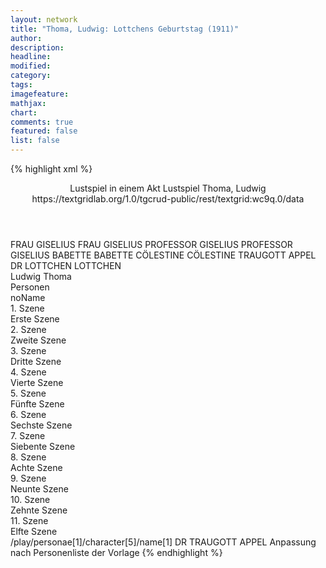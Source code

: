 ```yaml
---
layout: network
title: "Thoma, Ludwig: Lottchens Geburtstag (1911)"
author:
description:
headline:
modified:
category:
tags:
imagefeature:
mathjax:
chart:
comments: true
featured: false
list: false
---
```

{% highlight xml %}
<?xml-model href="https://raw.githubusercontent.com/DLiNa/project/master/rules/lina.rnc"?><?xml-model href="https://raw.githubusercontent.com/DLiNa/project/master/rules/lina.sch"?>
<play xmlns="http://lina.digital">
  <header>
    <title>Lottchens Geburtstag</title>
    <subtitle>Lustspiel in einem Akt</subtitle>
    <genretitle>Lustspiel</genretitle>
    <author>Thoma, Ludwig</author>
    <date when="1911" type="premiere"/>
  	<date when="1925" type="print"/>
  	<source>https://textgridlab.org/1.0/tgcrud-public/rest/textgrid:wc9q.0/data</source>
  </header>
  <personae>
    <character>
      <name>FRAU GISELIUS</name>
      <alias xml:id="frau_giselius">
        <name>FRAU GISELIUS</name>
      </alias>
    </character>
    <character>
      <name>PROFESSOR GISELIUS</name>
      <alias xml:id="professor_giselius">
        <name>PROFESSOR GISELIUS</name>
      </alias>
    </character>
    <character>
      <name>BABETTE</name>
      <alias xml:id="babette">
        <name>BABETTE</name>
      </alias>
    </character>
    <character>
      <name>CÖLESTINE</name>
      <alias xml:id="cölestine">
        <name>CÖLESTINE</name>
      </alias>
    </character>
    <character>
      <name>TRAUGOTT APPEL</name>
      <alias xml:id="dr">
        <name>DR</name>
      </alias>
    </character>
    <character>
      <name>LOTTCHEN</name>
      <alias xml:id="lottchen">
        <name>LOTTCHEN</name>
      </alias>
    </character>
  </personae>
  <text>
    <div>
      <head>Ludwig Thoma</head>
    </div>
    <div>
      <head>Personen</head>
      <div>
        <head>noName</head>
      </div>
    </div>
    <div>
      <head>1. Szene</head>
      <div>
        <head>Erste Szene</head>
        <sp who="#frau_giselius">
          <amount n="13" unit="speech_acts"/>
          <amount n="83" unit="words"/>
          <amount n="12" unit="lines"/>
          <amount n="434" unit="chars"/>
        </sp>
        <sp who="#professor_giselius">
          <amount n="12" unit="speech_acts"/>
          <amount n="172" unit="words"/>
          <amount n="8" unit="lines"/>
          <amount n="1037" unit="chars"/>
        </sp>
      </div>
    </div>
    <div>
      <head>2. Szene</head>
      <div>
        <head>Zweite Szene</head>
        <sp who="#babette">
          <amount n="4" unit="speech_acts"/>
          <amount n="76" unit="words"/>
          <amount n="2" unit="lines"/>
          <amount n="396" unit="chars"/>
        </sp>
        <sp who="#frau_giselius">
          <amount n="3" unit="speech_acts"/>
          <amount n="19" unit="words"/>
          <amount n="3" unit="lines"/>
          <amount n="105" unit="chars"/>
        </sp>
      </div>
    </div>
    <div>
      <head>3. Szene</head>
      <div>
        <head>Dritte Szene</head>
        <sp who="#professor_giselius">
          <amount n="56" unit="speech_acts"/>
          <amount n="855" unit="words"/>
          <amount n="37" unit="lines"/>
          <amount n="5020" unit="chars"/>
        </sp>
        <sp who="#frau_giselius">
          <amount n="55" unit="speech_acts"/>
          <amount n="460" unit="words"/>
          <amount n="51" unit="lines"/>
          <amount n="2316" unit="chars"/>
        </sp>
      </div>
    </div>
    <div>
      <head>4. Szene</head>
      <div>
        <head>Vierte Szene</head>
        <sp who="#cölestine">
          <amount n="51" unit="speech_acts"/>
          <amount n="637" unit="words"/>
          <amount n="43" unit="lines"/>
          <amount n="3389" unit="chars"/>
        </sp>
        <sp who="#frau_giselius">
          <amount n="50" unit="speech_acts"/>
          <amount n="553" unit="words"/>
          <amount n="40" unit="lines"/>
          <amount n="3043" unit="chars"/>
        </sp>
        <sp who="#professor_giselius">
          <amount n="33" unit="speech_acts"/>
          <amount n="455" unit="words"/>
          <amount n="22" unit="lines"/>
          <amount n="2674" unit="chars"/>
        </sp>
      </div>
    </div>
    <div>
      <head>5. Szene</head>
      <div>
        <head>Fünfte Szene</head>
        <sp who="#babette">
          <amount n="4" unit="speech_acts"/>
          <amount n="32" unit="words"/>
          <amount n="4" unit="lines"/>
          <amount n="146" unit="chars"/>
        </sp>
        <sp who="#frau_giselius">
          <amount n="6" unit="speech_acts"/>
          <amount n="51" unit="words"/>
          <amount n="5" unit="lines"/>
          <amount n="281" unit="chars"/>
        </sp>
        <sp who="#cölestine">
          <amount n="2" unit="speech_acts"/>
          <amount n="6" unit="words"/>
          <amount n="2" unit="lines"/>
          <amount n="29" unit="chars"/>
        </sp>
      </div>
    </div>
    <div>
      <head>6. Szene</head>
      <div>
        <head>Sechste Szene</head>
        <sp who="#frau_giselius">
          <amount n="5" unit="speech_acts"/>
          <amount n="44" unit="words"/>
          <amount n="5" unit="lines"/>
          <amount n="236" unit="chars"/>
        </sp>
        <sp who="#professor_giselius">
          <amount n="3" unit="speech_acts"/>
          <amount n="9" unit="words"/>
          <amount n="3" unit="lines"/>
          <amount n="54" unit="chars"/>
        </sp>
        <sp who="#cölestine">
          <amount n="2" unit="speech_acts"/>
          <amount n="12" unit="words"/>
          <amount n="2" unit="lines"/>
          <amount n="63" unit="chars"/>
        </sp>
      </div>
    </div>
    <div>
      <head>7. Szene</head>
      <div>
        <head>Siebente Szene</head>
        <sp who="#dr">
          <amount n="23" unit="speech_acts"/>
          <amount n="379" unit="words"/>
          <amount n="14" unit="lines"/>
          <amount n="2245" unit="chars"/>
        </sp>
        <sp who="#professor_giselius">
          <amount n="9" unit="speech_acts"/>
          <amount n="43" unit="words"/>
          <amount n="9" unit="lines"/>
          <amount n="223" unit="chars"/>
        </sp>
        <sp who="#cölestine">
          <amount n="6" unit="speech_acts"/>
          <amount n="52" unit="words"/>
          <amount n="6" unit="lines"/>
          <amount n="256" unit="chars"/>
        </sp>
        <sp who="#frau_giselius">
          <amount n="18" unit="speech_acts"/>
          <amount n="168" unit="words"/>
          <amount n="17" unit="lines"/>
          <amount n="880" unit="chars"/>
        </sp>
      </div>
    </div>
    <div>
      <head>8. Szene</head>
      <div>
        <head>Achte Szene</head>
        <sp who="#cölestine">
          <amount n="3" unit="speech_acts"/>
          <amount n="14" unit="words"/>
          <amount n="3" unit="lines"/>
          <amount n="86" unit="chars"/>
        </sp>
        <sp who="#dr">
          <amount n="1" unit="speech_acts"/>
          <amount n="6" unit="words"/>
          <amount n="1" unit="lines"/>
          <amount n="33" unit="chars"/>
        </sp>
        <sp who="#professor_giselius">
          <amount n="3" unit="speech_acts"/>
          <amount n="68" unit="words"/>
          <amount n="1" unit="lines"/>
          <amount n="372" unit="chars"/>
        </sp>
      </div>
    </div>
    <div>
      <head>9. Szene</head>
      <div>
        <head>Neunte Szene</head>
        <sp who="#professor_giselius">
          <amount n="52" unit="speech_acts"/>
          <amount n="887" unit="words"/>
          <amount n="29" unit="lines"/>
          <amount n="5022" unit="chars"/>
        </sp>
        <sp who="#dr">
          <amount n="50" unit="speech_acts"/>
          <amount n="487" unit="words"/>
          <amount n="42" unit="lines"/>
          <amount n="3061" unit="chars"/>
        </sp>
      </div>
    </div>
    <div>
      <head>10. Szene</head>
      <div>
        <head>Zehnte Szene</head>
        <sp who="#frau_giselius">
          <amount n="12" unit="speech_acts"/>
          <amount n="161" unit="words"/>
          <amount n="8" unit="lines"/>
          <amount n="916" unit="chars"/>
        </sp>
        <sp who="#dr">
          <amount n="8" unit="speech_acts"/>
          <amount n="121" unit="words"/>
          <amount n="5" unit="lines"/>
          <amount n="766" unit="chars"/>
        </sp>
        <sp who="#professor_giselius">
          <amount n="7" unit="speech_acts"/>
          <amount n="125" unit="words"/>
          <amount n="3" unit="lines"/>
          <amount n="762" unit="chars"/>
        </sp>
      </div>
    </div>
    <div>
      <head>11. Szene</head>
      <div>
        <head>Elfte Szene</head>
        <sp who="#lottchen">
          <amount n="10" unit="speech_acts"/>
          <amount n="193" unit="words"/>
          <amount n="6" unit="lines"/>
          <amount n="1011" unit="chars"/>
        </sp>
        <sp who="#frau_giselius">
          <amount n="7" unit="speech_acts"/>
          <amount n="62" unit="words"/>
          <amount n="7" unit="lines"/>
          <amount n="325" unit="chars"/>
        </sp>
        <sp who="#dr">
          <amount n="5" unit="speech_acts"/>
          <amount n="66" unit="words"/>
          <amount n="3" unit="lines"/>
          <amount n="381" unit="chars"/>
        </sp>
        <sp who="#cölestine">
          <amount n="3" unit="speech_acts"/>
          <amount n="10" unit="words"/>
          <amount n="3" unit="lines"/>
          <amount n="58" unit="chars"/>
        </sp>
        <sp who="#professor_giselius">
          <amount n="3" unit="speech_acts"/>
          <amount n="25" unit="words"/>
          <amount n="3" unit="lines"/>
          <amount n="143" unit="chars"/>
        </sp>
      </div>
    </div>
  </text>
	<documentation>
		<change n="1" who="dariokampkaspar">
			<path>/play/personae[1]/character[5]/name[1]</path>
			<orig>DR</orig>
			<corr>TRAUGOTT APPEL</corr>
			<comment>Anpassung nach Personenliste der Vorlage</comment>
		</change>
	</documentation>
</play>
{% endhighlight %}